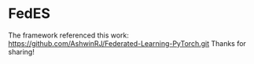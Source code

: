 # FedES

The framework referenced this work: https://github.com/AshwinRJ/Federated-Learning-PyTorch.git
Thanks for sharing!
